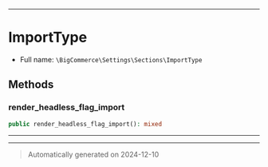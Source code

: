 ***

# ImportType





* Full name: `\BigCommerce\Settings\Sections\ImportType`




## Methods


### render_headless_flag_import



```php
public render_headless_flag_import(): mixed
```












***

***
> Automatically generated on 2024-12-10

